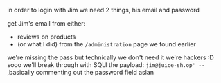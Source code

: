 in order to login with Jim we need 2 things, his email and password

get Jim's email from either: 
* reviews on products
* (or what I did) from the `/administration` page we found earlier


we're missing the pass but technically we don't need it we're hackers :D  sooo we'll break through with SQLI
the payload: `jim@juice-sh.op' --` ,basically commenting out the password field aslan
